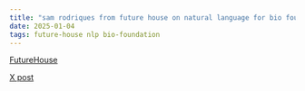 ```yaml
---
title: "sam rodriques from future house on natural language for bio foundation models"
date: 2025-01-04
tags: future-house nlp bio-foundation
---
```


[FutureHouse](https://www.futurehouse.org/)

[X post](https://x.com/SGRodriques/status/1870531405127840235)